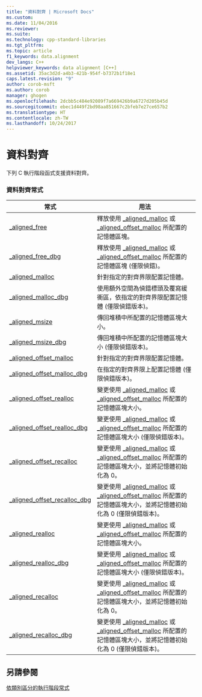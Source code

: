 ```yaml
---
title: "資料對齊 | Microsoft Docs"
ms.custom: 
ms.date: 11/04/2016
ms.reviewer: 
ms.suite: 
ms.technology: cpp-standard-libraries
ms.tgt_pltfrm: 
ms.topic: article
f1_keywords: data.alignment
dev_langs: C++
helpviewer_keywords: data alignment [C++]
ms.assetid: 35ac3d2d-a4b3-421b-954f-b7372b1f18e1
caps.latest.revision: "9"
author: corob-msft
ms.author: corob
manager: ghogen
ms.openlocfilehash: 2dcbb5c484e92089f7a669426b9a6727d205b45d
ms.sourcegitcommit: ebec1d449f2bd98aa851667c2bfeb7e27ce657b2
ms.translationtype: HT
ms.contentlocale: zh-TW
ms.lasthandoff: 10/24/2017
---
```

# <a name="data-alignment"></a>資料對齊
下列 C 執行階段函式支援資料對齊。  
  
### <a name="data-alignment-routines"></a>資料對齊常式  
  
|常式|用法|  
|-------------|---------|  
|[_aligned_free](../c-runtime-library/reference/aligned-free.md)|釋放使用 [_aligned_malloc](../c-runtime-library/reference/aligned-malloc.md) 或 [_aligned_offset_malloc](../c-runtime-library/reference/aligned-offset-malloc.md) 所配置的記憶體區塊。|  
|[_aligned_free_dbg](../c-runtime-library/reference/aligned-free-dbg.md)|釋放使用 [_aligned_malloc](../c-runtime-library/reference/aligned-malloc.md) 或 [_aligned_offset_malloc](../c-runtime-library/reference/aligned-offset-malloc.md) 所配置的記憶體區塊 (僅限偵錯)。|  
|[_aligned_malloc](../c-runtime-library/reference/aligned-malloc.md)|針對指定的對齊界限配置記憶體。|  
|[_aligned_malloc_dbg](../c-runtime-library/reference/aligned-malloc-dbg.md)|使用額外空間為偵錯標頭及覆寫緩衝區，依指定的對齊界限配置記憶體 (僅限偵錯版本)。|  
|[_aligned_msize](../c-runtime-library/reference/aligned-msize.md)|傳回堆積中所配置的記憶體區塊大小。|  
|[_aligned_msize_dbg](../c-runtime-library/reference/aligned-msize-dbg.md)|傳回堆積中所配置的記憶體區塊大小 (僅限偵錯版本)。|  
|[_aligned_offset_malloc](../c-runtime-library/reference/aligned-offset-malloc.md)|針對指定的對齊界限配置記憶體。|  
|[_aligned_offset_malloc_dbg](../c-runtime-library/reference/aligned-offset-malloc-dbg.md)|在指定的對齊界限上配置記憶體 (僅限偵錯版本)。|  
|[_aligned_offset_realloc](../c-runtime-library/reference/aligned-offset-realloc.md)|變更使用 [_aligned_malloc](../c-runtime-library/reference/aligned-malloc.md) 或 [_aligned_offset_malloc](../c-runtime-library/reference/aligned-offset-malloc.md) 所配置的記憶體區塊大小。|  
|[_aligned_offset_realloc_dbg](../c-runtime-library/reference/aligned-offset-realloc-dbg.md)|變更使用 [_aligned_malloc](../c-runtime-library/reference/aligned-malloc.md) 或 [_aligned_offset_malloc](../c-runtime-library/reference/aligned-offset-malloc.md) 所配置的記憶體區塊大小 (僅限偵錯版本)。|  
|[_aligned_offset_recalloc](../c-runtime-library/reference/aligned-offset-recalloc.md)|變更使用 [_aligned_malloc](../c-runtime-library/reference/aligned-malloc.md) 或 [_aligned_offset_malloc](../c-runtime-library/reference/aligned-offset-malloc.md) 所配置的記憶體區塊大小，並將記憶體初始化為 0。|  
|[_aligned_offset_recalloc_dbg](../c-runtime-library/reference/aligned-offset-recalloc-dbg.md)|變更使用 [_aligned_malloc](../c-runtime-library/reference/aligned-malloc.md) 或 [_aligned_offset_malloc](../c-runtime-library/reference/aligned-offset-malloc.md) 所配置的記憶體區塊大小，並將記憶體初始化為 0 (僅限偵錯版本)。|  
|[_aligned_realloc](../c-runtime-library/reference/aligned-realloc.md)|變更使用 [_aligned_malloc](../c-runtime-library/reference/aligned-malloc.md) 或 [_aligned_offset_malloc](../c-runtime-library/reference/aligned-offset-malloc.md) 所配置的記憶體區塊大小。|  
|[_aligned_realloc_dbg](../c-runtime-library/reference/aligned-realloc-dbg.md)|變更使用 [_aligned_malloc](../c-runtime-library/reference/aligned-malloc.md) 或 [_aligned_offset_malloc](../c-runtime-library/reference/aligned-offset-malloc.md) 所配置的記憶體區塊大小 (僅限偵錯版本)。|  
|[_aligned_recalloc](../c-runtime-library/reference/aligned-recalloc.md)|變更使用 [_aligned_malloc](../c-runtime-library/reference/aligned-malloc.md) 或 [_aligned_offset_malloc](../c-runtime-library/reference/aligned-offset-malloc.md) 所配置的記憶體區塊大小，並將記憶體初始化為 0。|  
|[_aligned_recalloc_dbg](../c-runtime-library/reference/aligned-recalloc-dbg.md)|變更使用 [_aligned_malloc](../c-runtime-library/reference/aligned-malloc.md) 或 [_aligned_offset_malloc](../c-runtime-library/reference/aligned-offset-malloc.md) 所配置的記憶體區塊大小，並將記憶體初始化為 0 (僅限偵錯版本)。|  
  
## <a name="see-also"></a>另請參閱  
 [依類別區分的執行階段常式](../c-runtime-library/run-time-routines-by-category.md)